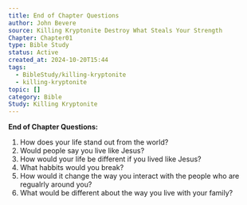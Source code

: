 ```yaml
---
title: End of Chapter Questions
author: John Bevere
source: Killing Kryptonite Destroy What Steals Your Strength
Chapter: Chapter01
type: Bible Study
status: Active
created_at: 2024-10-20T15:44
tags:
  - BibleStudy/killing-kryptonite
  - killing-kryptonite
topic: []
category: Bible
Study: Killing Kryptonite
---
```

**End of Chapter Questions:**
1. How does your life stand out from the world?
2. Would people say you live like Jesus?
3. How would your life be different if you lived like Jesus?
4. What habbits would you break? 
5. How would it change the way you interact with the people who are regualrly around you?
6. What would be different about the way you live with your family?